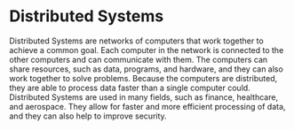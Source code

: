 # Distributed Systems

Distributed Systems are networks of computers that work together to achieve a common goal. Each computer in the network is connected to the other computers and can communicate with them. The computers can share resources, such as data, programs, and hardware, and they can also work together to solve problems. Because the computers are distributed, they are able to process data faster than a single computer could. Distributed Systems are used in many fields, such as finance, healthcare, and aerospace. They allow for faster and more efficient processing of data, and they can also help to improve security.
